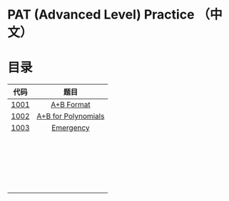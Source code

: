 # PAT (Advanced Level) Practice （中文）

# 目录

|                             代码                             |                             题目                             |
| :----------------------------------------------------------: | :----------------------------------------------------------: |
| [1001](https://github.com/wcy21/PAT/blob/master/ADVANCED_LEVEL_CPP/src/1001.cpp) | [A+B Format](https://pintia.cn/problem-sets/994805342720868352/problems/994805528788582400) |
| [1002](https://github.com/wcy21/PAT/blob/master/ADVANCED_LEVEL_CPP/src/1002.cpp) | [A+B for Polynomials](https://pintia.cn/problem-sets/994805342720868352/problems/994805526272000000) |
| [1003](https://github.com/wcy21/PAT/blob/master/ADVANCED_LEVEL_CPP/src/1003.cpp) | [Emergency](https://pintia.cn/problem-sets/994805342720868352/problems/994805523835109376) |
|                                                              |                                                              |
|                                                              |                                                              |
|                                                              |                                                              |
|                                                              |                                                              |
|                                                              |                                                              |
|                                                              |                                                              |
|                                                              |                                                              |
|                                                              |                                                              |
|                                                              |                                                              |
|                                                              |                                                              |
|                                                              |                                                              |
|                                                              |                                                              |
|                                                              |                                                              |
|                                                              |                                                              |
|                                                              |                                                              |
|                                                              |                                                              |
|                                                              |                                                              |
|                                                              |                                                              |
|                                                              |                                                              |
|                                                              |                                                              |
|                                                              |                                                              |
|                                                              |                                                              |


